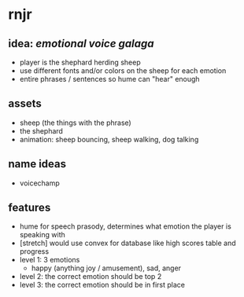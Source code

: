 # rnjr

## idea: *emotional voice galaga*
* player is the shephard herding sheep
* use different fonts and/or colors on the sheep for each emotion
* entire phrases / sentences so hume can "hear" enough 

## assets
* sheep (the things with the phrase)
* the shephard
* animation: sheep bouncing, sheep walking, dog talking

## name ideas
* voicechamp

## features
* hume for speech prasody, determines what emotion the player is speaking with
* [stretch] would use convex for database like high scores table and progress
* level 1: 3 emotions
  * happy (anything joy / amusement), sad, anger
* level 2: the correct emotion should be top 2
* level 3: the correct emotion should be in first place